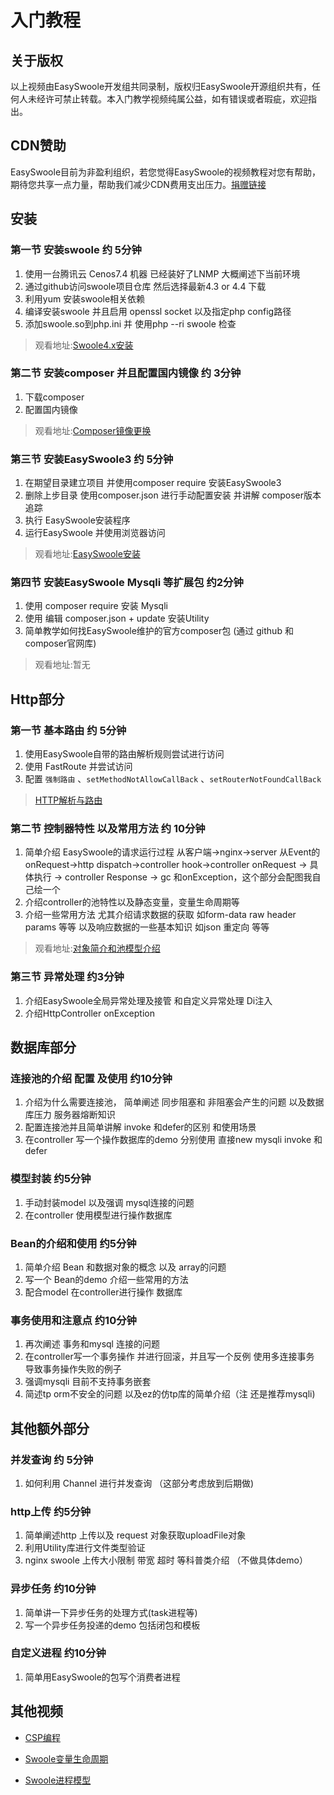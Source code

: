 # 入门教程

## 关于版权
以上视频由EasySwoole开发组共同录制，版权归EasySwoole开源组织共有，任何人未经许可禁止转载。本入门教学视频纯属公益，如有错误或者瑕疵，欢迎指出。

## CDN赞助
EasySwoole目前为非盈利组织，若您觉得EasySwoole的视频教程对您有帮助，期待您共享一点力量，帮助我们减少CDN费用支出压力。[捐赠链接](./../donate.md)

## 安装

### 第一节 安装swoole 约 5分钟
1. 使用一台腾讯云 Cenos7.4 机器 已经装好了LNMP 大概阐述下当前环境
2. 通过github访问swoole项目仓库  然后选择最新4.3 or 4.4  下载
3. 利用yum 安装swoole相关依赖
4. 编译安装swoole 并且启用 openssl socket 以及指定php config路径
5. 添加swoole.so到php.ini 并 使用php --ri swoole 检查
   
> 观看地址:[Swoole4.x安装](https://www.easyswoole.com/play_video.html?video=aHR0cHM6Ly9lYXN5c3dvb2xlLm9zcy1jbi1zaGVuemhlbi5hbGl5dW5jcy5jb20vJUU1JTg1JUE1JUU5JTk3JUE4JUU2JTk1JTk5JUU3JUE4JThCMS8lRTUlQUUlODklRTglQTMlODVzd29vbGUubXA0)
   
### 第二节 安装composer 并且配置国内镜像 约 3分钟
1. 下载composer
2. 配置国内镜像
      
> 观看地址:[Composer镜像更换](https://www.easyswoole.com/play_video.html?video=aHR0cHM6Ly9lYXN5c3dvb2xlLm9zcy1jbi1zaGVuemhlbi5hbGl5dW5jcy5jb20vJUU1JTg1JUE1JUU5JTk3JUE4JUU2JTk1JTk5JUU3JUE4JThCMS8lRTUlQUUlODklRTglQTMlODVjb21wb3NlciVFNSVCOSVCNiVFOSU4NSU4RCVFNyVCRCVBRSVFNSU5QiVCRCVFNSU4NiU4NSVFOSU5NSU5QyVFNSU4MyU4Ri5tcDQ=)


### 第三节 安装EasySwoole3 约 5分钟
1. 在期望目录建立项目 并使用composer require 安装EasySwoole3
2. 删除上步目录 使用composer.json 进行手动配置安装 并讲解 composer版本追踪
3. 执行 EasySwoole安装程序 
4. 运行EasySwoole 并使用浏览器访问
      
> 观看地址:[EasySwoole安装](https://www.easyswoole.com/play_video.html?video=aHR0cHM6Ly9lYXN5c3dvb2xlLm9zcy1jbi1zaGVuemhlbi5hbGl5dW5jcy5jb20vJUU1JTg1JUE1JUU5JTk3JUE4JUU2JTk1JTk5JUU3JUE4JThCMS8lRTUlQUUlODklRTglQTMlODVFYXN5U3dvb2xlLm1wNA==)


### 第四节 安装EasySwoole Mysqli 等扩展包 约2分钟
1. 使用 composer require 安装 Mysqli
2. 使用 编辑 composer.json + update 安装Utility
3. 简单教学如何找EasySwoole维护的官方composer包 (通过 github 和 composer官网库)
      
> 观看地址:暂无


## Http部分

### 第一节 基本路由 约 5分钟
1. 使用EasySwoole自带的路由解析规则尝试进行访问
2. 使用 FastRoute 并尝试访问
3. 配置 `强制路由` 、`setMethodNotAllowCallBack` 、`setRouterNotFoundCallBack` 
         
> [HTTP解析与路由](https://www.easyswoole.com/play_video.html?video=aHR0cHM6Ly9lYXN5c3dvb2xlLm9zcy1jbi1zaGVuemhlbi5hbGl5dW5jcy5jb20vJUU1JTg1JUE1JUU5JTk3JUE4JUU2JTk1JTk5JUU3JUE4JThCMS9FYXN5U3dvb2xlSHR0cCVFOCVBNyVBMyVFNiU5RSU5MCVFNSU5MiU4QyVFOCVCNyVBRiVFNyU5NCVCMSVFNyVBRSU4MCVFNCVCQiU4Qi5tcDQ=)


### 第二节 控制器特性 以及常用方法 约 10分钟
1. 简单介绍 EasySwoole的请求运行过程 从客户端->nginx->server 从Event的onRequest->http dispatch->controller hook->controller onRequest -> 具体执行 -> controller Response -> gc 和onException，这个部分会配图我自己绘一个
2. 介绍controller的池特性以及静态变量，变量生命周期等
3. 介绍一些常用方法 尤其介绍请求数据的获取 如form-data raw header params 等等 以及响应数据的一些基本知识 如json 重定向 等等
         
> 观看地址:[对象简介和池模型介绍](https://www.easyswoole.com/play_video.html?video=aHR0cHM6Ly9lYXN5c3dvb2xlLm9zcy1jbi1zaGVuemhlbi5hbGl5dW5jcy5jb20vJUU1JTg1JUE1JUU5JTk3JUE4JUU2JTk1JTk5JUU3JUE4JThCMS9FYXN5U3dvb2xlQ29udHJvbGxlciVFNSVBRiVCOSVFOCVCMSVBMSVFNyVBRSU4MCVFNCVCQiU4QiVFNSU5MiU4QyVFNiVCMSVBMCVFNiVBOCVBMSVFNSU5RSU4QiVFNCVCQiU4QiVFNyVCQiU4RC5tcDQ=)


### 第三节 异常处理 约3分钟
1. 介绍EasySwoole全局异常处理及接管 和自定义异常处理 Di注入
2. 介绍HttpController onException 

## 数据库部分

### 连接池的介绍 配置 及使用 约10分钟
1. 介绍为什么需要连接池， 简单阐述 同步阻塞和 非阻塞会产生的问题 以及数据库压力 服务器熔断知识
2. 配置连接池并且简单讲解 invoke 和defer的区别 和使用场景
3. 在controller 写一个操作数据库的demo  分别使用 直接new mysqli invoke 和defer
   
### 模型封装 约5分钟
1. 手动封装model 以及强调 mysql连接的问题 
2. 在controller 使用模型进行操作数据库

### Bean的介绍和使用 约5分钟
1. 简单介绍 Bean 和数据对象的概念 以及 array的问题
2. 写一个 Bean的demo 介绍一些常用的方法
3. 配合model 在controller进行操作 数据库
   
### 事务使用和注意点 约10分钟
1. 再次阐述 事务和mysql 连接的问题
2. 在controller写一个事务操作 并进行回滚，并且写一个反例 使用多连接事务 导致事务操作失败的例子
3. 强调mysqli 目前不支持事务嵌套
4. 简述tp orm不安全的问题 以及ez的仿tp库的简单介绍（注 还是推荐mysqli)
   
## 其他额外部分

### 并发查询 约 5分钟
1. 如何利用 Channel 进行并发查询 （这部分考虑放到后期做)
   
### http上传 约5分钟
1. 简单阐述http 上传以及 request 对象获取uploadFile对象
2. 利用Utility库进行文件类型验证
3. nginx swoole 上传大小限制 带宽 超时 等科普类介绍 （不做具体demo）

### 异步任务 约10分钟
1. 简单讲一下异步任务的处理方式(task进程等)
2. 写一个异步任务投递的demo 包括闭包和模板

### 自定义进程 约10分钟
1. 简单用EasySwoole的包写个消费者进程


## 其他视频
- [CSP编程](https://easyswoole.oss-cn-shenzhen.aliyuncs.com/%E5%85%A5%E9%97%A8%E6%95%99%E7%A8%8B1/%E5%85%A5%E9%97%A8csp.mov)
  
- [Swoole变量生命周期](https://www.easyswoole.com/play_video.html?video=aHR0cHM6Ly9lYXN5c3dvb2xlLm9zcy1jbi1zaGVuemhlbi5hbGl5dW5jcy5jb20vJUU1JTg1JUE1JUU5JTk3JUE4JUU2JTk1JTk5JUU3JUE4JThCMS9zd29vbGUlRTUlOEYlOTglRTklODclOEYlRTclOTQlOUYlRTUlOTElQkQlRTUlOTElQTglRTYlOUMlOUYubXA0=)
  
- [Swoole进程模型](https://www.easyswoole.com/play_video.html?video=aHR0cHM6Ly9lYXN5c3dvb2xlLm9zcy1jbi1zaGVuemhlbi5hbGl5dW5jcy5jb20vJUU1JTg1JUE1JUU5JTk3JUE4JUU2JTk1JTk5JUU3JUE4JThCMS9zd29vbGUlRTclOUElODQlRTclQUUlODAlRTQlQkIlOEIlRTUlOTIlOEMlRTglQkYlOUIlRTclQTglOEIlRTYlQTglQTElRTUlOUUlOEJ+MS5tcDQ=)
  
